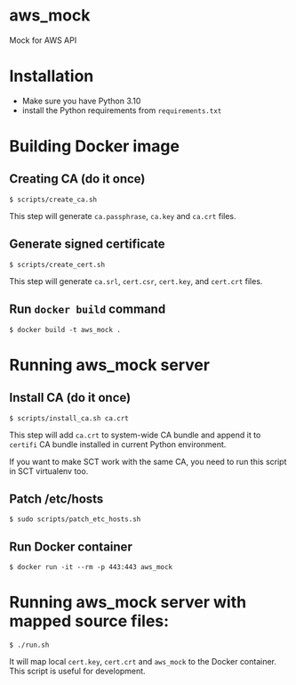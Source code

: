 # aws_mock
Mock for AWS API

# Installation
- Make sure you have Python 3.10
- install the Python requirements from `requirements.txt`

# Building Docker image

## Creating CA (do it once)

    $ scripts/create_ca.sh

This step will generate `ca.passphrase`, `ca.key` and `ca.crt` files.

## Generate signed certificate

    $ scripts/create_cert.sh

This step will generate `ca.srl`, `cert.csr`, `cert.key`, and `cert.crt` files.

## Run `docker build` command

    $ docker build -t aws_mock .

# Running aws_mock server

## Install CA (do it once)

    $ scripts/install_ca.sh ca.crt

This step will add `ca.crt` to system-wide CA bundle and append it to `certifi` CA bundle installed in current 
Python environment.

If you want to make SCT work with the same CA, you need to run this script in SCT virtualenv too.

## Patch /etc/hosts

    $ sudo scripts/patch_etc_hosts.sh

## Run Docker container

    $ docker run -it --rm -p 443:443 aws_mock


# Running aws_mock server with mapped source files:

    $ ./run.sh

It will map local `cert.key`, `cert.crt` and `aws_mock` to the Docker container.
This script is useful for development.
